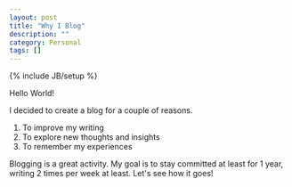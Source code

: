 ```yaml
---
layout: post
title: "Why I Blog"
description: ""
category: Personal
tags: []
---
```

{% include JB/setup %}

Hello World!

I decided to create a blog for a couple of reasons.  

1. To improve my writing  
2. To explore new thoughts and insights  
3. To remember my experiences  

Blogging is a great activity. My goal is to stay committed at least for 1 year, writing 2 times per week at least. Let's see how it goes! 